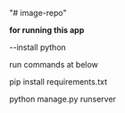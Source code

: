 "# image-repo" 

**for running this app**

--install python 

run commands at below

pip install requirements.txt

python manage.py runserver
